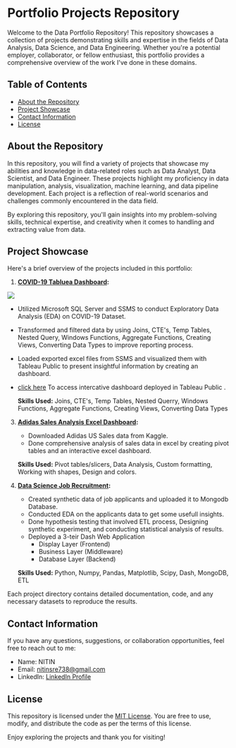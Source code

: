 # Portfolio Projects Repository

Welcome to the Data Portfolio Repository! This repository showcases a collection of projects demonstrating skills and expertise in the fields of Data Analysis, Data Science, and Data Engineering. Whether you're a potential employer, collaborator, or fellow enthusiast, this portfolio provides a comprehensive overview of the work I've done in these domains.

## Table of Contents

- [About the Repository](#about-the-repository)
- [Project Showcase](#project-showcase)
- [Contact Information](#contact-information)
- [License](#license)

## About the Repository

In this repository, you will find a variety of projects that showcase my abilities and knowledge in data-related roles such as Data Analyst, Data Scientist, and Data Engineer. These projects highlight my proficiency in data manipulation, analysis, visualization, machine learning, and data pipeline development. Each project is a reflection of real-world scenarios and challenges commonly encountered in the data field.

By exploring this repository, you'll gain insights into my problem-solving skills, technical expertise, and creativity when it comes to handling and extracting value from data.

## Project Showcase

Here's a brief overview of the projects included in this portfolio:

1. **[COVID-19 Tabluea Dashboard](https://github.com/N-I-TI-N/PortfolioProjects/tree/main/COVID_19_Tableau_Dashboard):**

![](https://github.com/N-I-TI-N/PortfolioProjects/blob/main/COVID_19_Tableau_Dashboard/Dashboard.png)

   - Utilized Microsoft SQL Server and SSMS to conduct Exploratory Data Analysis (EDA) on COVID-19 Dataset.
   - Transformed and filtered data by using Joins, CTE's, Temp Tables, Nested Query, Windows Functions, Aggregate Functions, Creating Views, Converting Data Types to improve reporting process.
   - Loaded exported excel files from SSMS and visualized them with Tableau Public to present insightful information by creating an dashboard.

- [click here](https://public.tableau.com/app/profile/nitin.verma1940/viz/Covid-19Dashboard_16901531572430/Dashboard1?publish=yes) To access intercative dashboard deployed in Tableau Public .
       
   **Skills Used:** Joins, CTE's, Temp Tables, Nested Querry, Windows Functions, Aggregate Functions, Creating Views, Converting Data Types

3. **[Adidas Sales Analysis Excel Dashboard](https://github.com/N-I-TI-N/PortfolioProjects/tree/main/Adidas_US_Sales_Dashboard):**
   - Downloaded Adidas US Sales data from Kaggle.
   - Done comprehensive analysis of sales data in excel by creating pivot tables and an interactive excel dashboard.
     
   **Skills Used:** Pivot tables/slicers, Data Analysis, Custom formatting, Working with shapes, Design and colors.

5. **[Data Science Job Recruitment](https://github.com/N-I-TI-N/PortfolioProjects/tree/main/Data_Science_Role_Recruitment):**
   - Created synthetic data of job applicants and uploaded it to Mongodb Database.
   - Conducted EDA on the applicants data to get some usefull insights.
   - Done hypothesis testing that involved ETL process, Designing synthetic experiment, and conducting statistical analysis of results.
   - Deployed a 3-teir Dash Web Application
        - Display Layer (Frontend)
        - Business Layer (Middleware)
        - Database Layer (Backend)
     
   **Skills Used:** Python, Numpy, Pandas, Matplotlib, Scipy, Dash, MongoDB, ETL   

Each project directory contains detailed documentation, code, and any necessary datasets to reproduce the results.

## Contact Information

If you have any questions, suggestions, or collaboration opportunities, feel free to reach out to me:

- Name: NITIN
- Email: nitinsre738@gmail.com
- LinkedIn: [LinkedIn Profile](https://www.linkedin.com/in/nitin-verma-a43a71161/)

## License

This repository is licensed under the [MIT License](LICENSE). You are free to use, modify, and distribute the code as per the terms of this license.

Enjoy exploring the projects and thank you for visiting!
